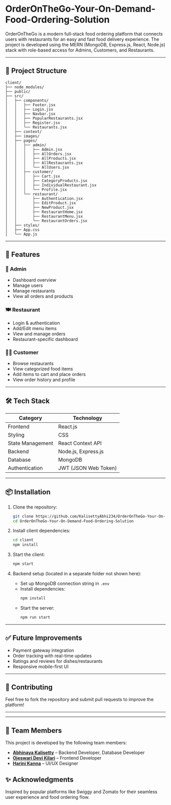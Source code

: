# OrderOnTheGo-Your-On-Demand-Food-Ordering-Solution


OrderOnTheGo is a modern full-stack food ordering platform that connects users with restaurants for an easy and fast food delivery experience. The project is developed using the MERN (MongoDB, Express.js, React, Node.js) stack with role-based access for Admins, Customers, and Restaurants.

---

## 📁 Project Structure

```
client/
├── node_modules/
├── public/
├── src/
│   ├── components/
│   │   ├── Footer.jsx
│   │   ├── Login.jsx
│   │   ├── Navbar.jsx
│   │   ├── PopularRestaurants.jsx
│   │   ├── Register.jsx
│   │   └── Restaurants.jsx
│   ├── context/
│   ├── images/
│   ├── pages/
│   │   ├── admin/
│   │   │   ├── Admin.jsx
│   │   │   ├── AllOrders.jsx
│   │   │   ├── AllProducts.jsx
│   │   │   ├── AllRestaurants.jsx
│   │   │   └── AllUsers.jsx
│   │   ├── customer/
│   │   │   ├── Cart.jsx
│   │   │   ├── CategoryProducts.jsx
│   │   │   ├── IndividualRestaurant.jsx
│   │   │   └── Profile.jsx
│   │   └── restaurant/
│   │       ├── Authentication.jsx
│   │       ├── EditProduct.jsx
│   │       ├── NewProduct.jsx
│   │       ├── RestaurantHome.jsx
│   │       ├── RestaurantMenu.jsx
│   │       └── RestaurantOrders.jsx
│   ├── styles/
│   ├── App.css
│   └── App.js
```

---

## 🚀 Features

### 👤 Admin
- Dashboard overview
- Manage users
- Manage restaurants
- View all orders and products

### 🍽️ Restaurant
- Login & authentication
- Add/Edit menu items
- View and manage orders
- Restaurant-specific dashboard

### 🧑‍💻 Customer
- Browse restaurants
- View categorized food items
- Add items to cart and place orders
- View order history and profile

---

## 🛠️ Tech Stack

| Category       | Technology         |
|----------------|--------------------|
| Frontend       | React.js           |
| Styling        | CSS                |
| State Management | React Context API |
| Backend        | Node.js, Express.js |
| Database       | MongoDB            |
| Authentication | JWT (JSON Web Token) |

---

## 📦 Installation

1. Clone the repository:
   ```bash
   git clone https://github.com/KalisettyAbhi234/OrderOnTheGo-Your-On-Demand-Food-Ordering-Solution.git
   cd OrderOnTheGo-Your-On-Demand-Food-Ordering-Solution
   ```

2. Install client dependencies:
   ```bash
   cd client
   npm install
   ```

3. Start the client:
   ```bash
   npm start
   ```

4. Backend setup (located in a separate folder not shown here):
   - Set up MongoDB connection string in `.env`
   - Install dependencies:
     ```bash
     npm install
     ```
   - Start the server:
     ```bash
     npm run start
     ```

---

## ✅ Future Improvements

- Payment gateway integration
- Order tracking with real-time updates
- Ratings and reviews for dishes/restaurants
- Responsive mobile-first UI

---

## 🙌 Contributing

Feel free to fork the repository and submit pull requests to improve the platform!

---

---

## 👥 Team Members

This project is developed by the following team members:

- [**Abhinaya Kalisetty**](https://github.com/KalisettyAbhi234) – Backend Developer, Database Developer  
- [**Ojeswari Devi Kilari**](https://github.com/teja-github-username) – Frontend Developer  
- [**Harini Kanna**](https://github.com/kiran-github-username) – UI/UX Designer  
  



## ✨ Acknowledgments

Inspired by popular platforms like Swiggy and Zomato for their seamless user experience and food ordering flow.
